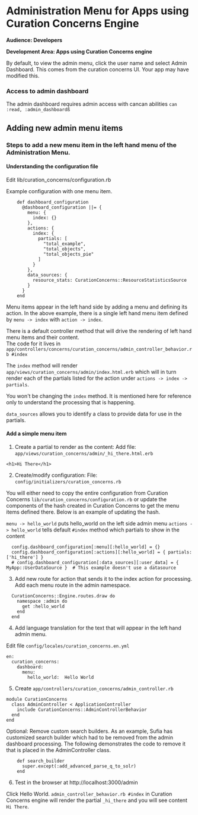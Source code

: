 # Administration Menu for Apps using Curation Concerns Engine

**Audience:  Developers**

**Development Area:  Apps using Curation Concerns engine**

By default, to view the admin menu, click the user name and select Admin Dashboard.  This comes from the curation concerns
UI.  Your app may have modified this.

### Access to admin dashboard

The admin dashboard requires admin access with cancan abilities `can :read, :admin_dashboardß`

## Adding new admin menu items

### Steps to add a new menu item in the left hand menu of the Administration Menu.

#### Understanding the configuration file

Edit lib/curation_concerns/configuration.rb

Example configuration with one menu item.
```
    def dashboard_configuration
      @dashboard_configuration ||= {
        menu: {
          index: {}
        },
        actions: {
          index: {
            partials: [
              "total_example",
              "total_objects",
              "total_objects_pie"
            ]
          }
        },
        data_sources: {
          resource_stats: CurationConcerns::ResourceStatisticsSource
        }
      }
    end
```

Menu items appear in the left hand side by adding a menu and defining its action.  In the above example, there is a 
single left hand menu item defined by `menu -> index` with `action -> index`.

There is a default controller method that will drive the rendering of left hand menu items and their content.  
The code for it lives in `app/controllers/concerns/curation_concerns/admin_controller_behavior.rb #index`  

The `index` method will render `app/views/curation_concerns/admin/index.html.erb` which will in turn render each of the partials
listed for the action under `actions -> index -> partials`.

You won't be changing the `index` method.  It is mentioned here for reference only to understand the processing that is 
happening.

`data_sources` allows you to identify a class to provide data for use in the partials.


#### Add a simple menu item

1) Create a partial to render as the content:  Add file: `app/views/curation_concerns/admin/_hi_there.html.erb`
```
<h1>Hi There</h1>
```

2) Create/modify configuration:  File: `config/initializers/curation_concerns.rb`

You will either need to copy the entire configuration from Curation Concerns `lib/curation_concerns/configuration.rb` or
update the components of the hash created in Curation Concerns to get the menu items defined there.  Below is an example of 
updating the hash.

`menu -> hello_world` puts hello_world on the left side admin menu
`actions -> hello_world` tells default `#index` method which partials to show in the content

```
  config.dashboard_configuration[:menu][:hello_world] = {}
  config.dashboard_configuration[:actions][:hello_world] = { partials: ['hi_there'] }
  # config.dashboard_configuration[:data_sources][:user_data] = { MyApp::UserDataSource }  # This example doesn't use a datasource
```

3) Add new route for action that sends it to the index action for processing.  Add each menu route in the admin namespace.

```
  CurationConcerns::Engine.routes.draw do
    namespace :admin do
      get :hello_world
    end
  end
```

4) Add language translation for the text that will appear in the left hand admin menu.

Edit file `config/locales/curation_concerns.en.yml`

```
en:
  curation_concerns:
    dashboard:
      menu:
        hello_world:  Hello World
```

5) Create `app/controllers/curation_concerns/admin_controller.rb`

```
module CurationConcerns
  class AdminController < ApplicationController
    include CurationConcerns::AdminControllerBehavior
  end
end
```

Optional:  Remove custom search builders.  As an example, Sufia has customized search builder which had to be removed 
from the admin dashboard processing.  The following demonstrates the code to remove it that is placed in the AdminController class.

```
    def search_builder
      super.except(:add_advanced_parse_q_to_solr)
    end
```

6) Test in the browser at http://localhost:3000/admin

Click Hello World.  `admin_controller_behavior.rb #index` in Curation Concerns engine will render the partial `_hi_there` 
and you will see content `Hi There`.


